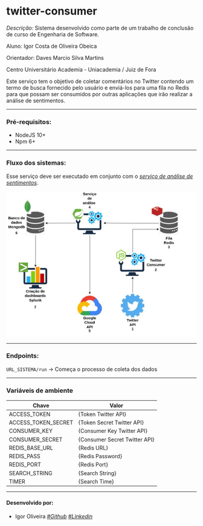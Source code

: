 # twitter-consumer

*Descrição:* Sistema desenvolvido como parte de um trabalho de conclusão de curso de Engenharia de Software. 

Aluno: Igor Costa de Oliveira Obeica

Orientador: Daves Marcio Silva Martins

Centro Universitário Academia - Uniacademia / Juiz de Fora

Este serviço tem o objetivo de coletar comentários no Twitter contendo um termo de busca fornecido pelo usuário 
e enviá-los para uma fila no Redis para que possam ser consumidos por outras aplicações que irão realizar a análise de sentimentos.

---
### Pré-requisitos:
- NodeJS 10+
- Npm 6+

---

### Fluxo dos sistemas:
Esse serviço deve ser executado em conjunto com o [*serviço de análise de sentimentos*](https://github.com/IgorCooli/twitter-analysis-service).

![img.png](img.png)

---

### Endpoints:
`URL_SISTEMA/run` -> Começa o processo de coleta dos dados

---

### Variáveis de ambiente

| Chave  | Valor |
| ------------- | ------------- |
| ACCESS_TOKEN  | {Token Twitter API}  |
| ACCESS_TOKEN_SECRET  | {Token Secret Twitter API}  |
| CONSUMER_KEY  | {Consumer Key Twitter API}  |
| CONSUMER_SECRET  | {Consumer Secret Twitter API}  |
| REDIS_BASE_URL  | {Redis URL}  |
| REDIS_PASS  | {Redis Password}  |
| REDIS_PORT  | {Redis Port}  |
| SEARCH_STRING  | {Search String}  |
| TIMER  | {Search Time}  |

---

#### Desenvolvido por:
- Igor Oliveira [*#Github*](https://github.com/IgorCooli) [*#Linkedin*](https://www.linkedin.com/in/igor-obeica/)
